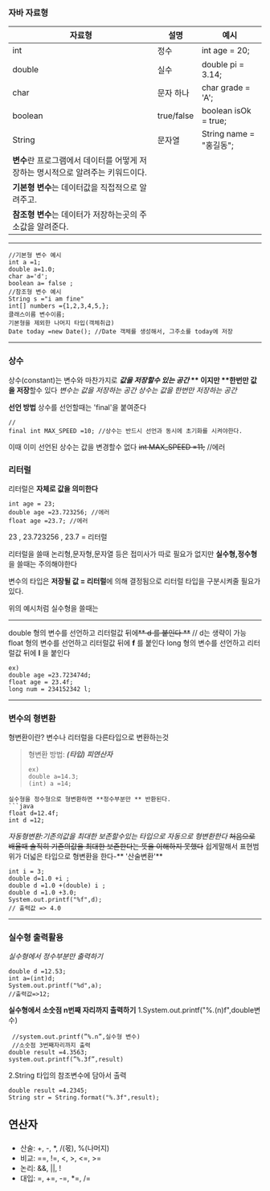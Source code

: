 <h3 id="자바-자료형">자바 자료형</h3>
<table>
<thead>
<tr>
<th><strong>자료형</strong></th>
<th><strong>설명</strong></th>
<th><strong>예시</strong></th>
</tr>
</thead>
<tbody><tr>
<td>int</td>
<td>정수</td>
<td>int age = 20;</td>
</tr>
<tr>
<td>double</td>
<td>실수</td>
<td>double pi = 3.14;</td>
</tr>
<tr>
<td>char</td>
<td>문자 하나</td>
<td>char grade = 'A';</td>
</tr>
<tr>
<td>boolean</td>
<td>true/false</td>
<td>boolean isOk = true;</td>
</tr>
<tr>
<td>String</td>
<td>문자열</td>
<td>String name = &quot;홍길동&quot;;</td>
</tr>
<tr>
<td><strong>변수</strong>란 프로그램에서 데이터를 어떻게 저장하는 명시적으로 알려주는 키워드이다.</td>
<td></td>
<td></td>
</tr>
<tr>
<td><strong>기본형</strong> <strong>변수</strong>는 데이터값을 직접적으로 알려주고.</td>
<td></td>
<td></td>
</tr>
<tr>
<td><strong>참조형</strong> <strong>변수</strong>는 데이터가 저장하는곳의 주소값을 알려준다.</td>
<td></td>
<td></td>
</tr>
</tbody></table>
<hr />
<pre><code class="language-java">//기본형 변수 예시 
int a =1;
double a=1.0;
char a='d';
boolean a= false ; 
//참조형 변수 예시
String s =&quot;i am fine&quot;
int[] numbers ={1,2,3,4,5,};
클래스이름 변수이름;
기본형을 제외한 나머지 타입(객체취급)
Date today =new Date(); //Date 객체를 생성해서, 그주소를 today에 저장
</code></pre>
<hr />
<h3 id="상수">상수</h3>
<p>상수(constant)는 변수와 마찬가지로 <strong><em>값을 저장할수 있는  공간</em> **   이지만 **한번만 값을 저장</strong>할수 있다
  <em>변수는 값을 저장하는 공간
  상수는 값을 한번만 저장하는 공간</em></p>
<p><strong>선언 방법</strong>
상수를 선언할때는  'final'을 붙여준다</p>
<pre><code class="language-java">//
final int MAX_SPEED =10; //상수는 반드시 선언과 동시에 초기화를 시켜야한다.</code></pre>
<p>이때 이미 선언된 상수는 값을 변경할수 없다 
<del>int MAX_SPEED =11;</del>         //에러</p>
<h3 id="리터럴">리터럴</h3>
<p>리터럴은 <strong>자체로 값을 의미한다</strong></p>
<pre><code class="language-java">int age = 23;
double age =23.723256; //에러
float age =23.7; //에러</code></pre>
<p>23 , 23.723256 , 23.7 = 리터럴</p>
<p>리터럴을 쓸때 논리형,문자형,문자열 등은 접미사가 따로 필요가 없지만 <strong>실수형,정수형</strong>을 쓸때는 주의해야한다</p>
<p>변수의 타입은 <strong>저장될 값 = 리터럴</strong>에 의해 결정됨으로 리터럴 타입을 구분시켜줄 필요가 있다.</p>
<p>위의 예시처럼 실수형을 쓸때는</p>
<hr />
<p>double 형의 변수를 선언하고 리터럴값 뒤에<del>** d 를 붙인다 **</del> // d는 생략이 가능
float  형의 변수를 선언하고 리터럴값 뒤에 <strong>f</strong> 를 붙인다
long   형의 변수를 선언하고 리터럴값 뒤에 <strong>l</strong> 을 붙인다</p>
<pre><code class="language-java">ex)
double age =23.723474d;
float age = 23.4f;
long num = 234152342 l;</code></pre>
<hr />
<h3 id="변수의-형변환">변수의 형변환</h3>
<p>형변환이란? 변수나 리터럴을 다른타입으로 변환하는것</p>
<blockquote>
<p>형변환 방법:
<em><strong>(타입) 피연산자</strong></em></p>
<pre><code class="language-java">ex)
double a=14.3;
(int) a =14;</code></pre>
</blockquote>
<pre><code>실수형을 정수형으로 형변환하면 **정수부분만 ** 반환된다.
```java
float d=12.4f;
int d =12;</code></pre><p><em>자동형변환:기존의값을 최대한 보존할수있는 타입으로 자동으로 형변환한다</em>
<del>처음으로 배울때 솔직히 기존의값을 최대한 보존한다는 뜻을 이해하지 못했다</del>
쉽게말해서 표현범위가 더넓은 타입으로 형변환을 한다-** '산술변환'**</p>
<pre><code class="language-java">int i = 3;
double d=1.0 +i ;
double d =1.0 +(double) i ;
double d =1.0 +3.0;
System.out.printf(&quot;%f&quot;,d);
// 출력값 =&gt; 4.0</code></pre>
<hr />
<h3 id="실수형-출력활용">실수형 출력활용</h3>
<p><em>실수형에서 정수부분만 출력하기</em></p>
<pre><code class="language-java">double d =12.53;
int a=(int)d;
System.out.printf(&quot;%d&quot;,a);
//출력값=&gt;12; </code></pre>
<p><strong>실수형에서 소숫점 n번째 자리까지 출력하기</strong>
1.System.out.printf(&quot;%.(n)f&quot;,double변수)</p>
<pre><code class="language-java"> //system.out.printf(”%.n”,실수형 변수)
 //소숫점 3번째자리까지 출력
double result =4.3563;
system.out.printf(”%.3f”,result)</code></pre>
<p>2.String 타입의 참조변수에 담아서 출력</p>
<pre><code class="language-java">double result =4.2345;
String str = String.format(&quot;%.3f&quot;,result);</code></pre>
<h2 id="연산자">연산자</h2>
<h3 id=""></h3>
<ul>
<li>산술: +, -, *, /(몫), %(나머지)</li>
<li>비교: ==, !=, &lt;, &gt;, &lt;=, &gt;=</li>
<li>논리: &amp;&amp;, ||, !</li>
<li>대입: =, +=, -=, *=, /=</li>
</ul>